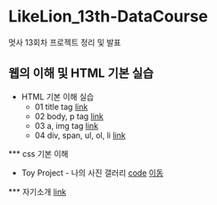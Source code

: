 # LikeLion_13th-DataCourse
멋사 13회차 프로젝트 정리 및 발표

## 웹의 이해 및 HTML 기본 실습
  * HTML 기본 이해 실습
    * 01 title tag [link](https://github.com/subineejung/LikeLion_13th-DataCourse/blob/main/web_html/01_html_title.html)
    * 02 body, p tag [link](https://github.com/subineejung/LikeLion_13th-DataCourse/blob/main/web_html/02_html_body.html)
    * 03 a, img tag [link](https://github.com/subineejung/LikeLion_13th-DataCourse/blob/main/web_html/03_html_link_img.html)
    * 04 div, span, ul, ol, li [link](https://github.com/subineejung/LikeLion_13th-DataCourse/blob/main/web_html/04_html_div_span.html)

*** css 기본 이해
  * Toy Project - 나의 사진 갤러리 [code](https://github.com/subineejung/LikeLion_13th-DataCourse/blob/main/02_css_gallery/14_img_gallery.html)   [이동](https://subineejung.github.io/LikeLion_13th-DataCourse/02_css_gallery/14_img_gallery.html)
  
*** 자기소개 [link](https://subineejung.github.io/LikeLion_13th-DataCourse/blob/main/%EC%83%88%20%ED%8F%B4%EB%8D%94/01_main.html)
